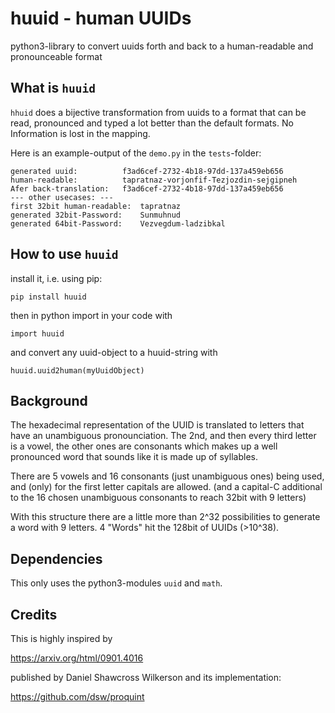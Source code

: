 # huuid - human UUIDs
python3-library to convert uuids forth and back to a human-readable and pronounceable format

## What is `huuid`

`hhuid` does a bijective transformation from uuids to a format that can be read, pronounced and typed a lot better than the default formats.
No Information is lost in the mapping.

Here is an example-output of the `demo.py` in the `tests`-folder:

```
generated uuid:          f3ad6cef-2732-4b18-97dd-137a459eb656
human-readable:          tapratnaz-vorjonfif-Tezjozdin-sejgipneh
Afer back-translation:   f3ad6cef-2732-4b18-97dd-137a459eb656
--- other usecases: ---
first 32bit human-readable:  tapratnaz
generated 32bit-Password:    Sunmuhnud
generated 64bit-Password:    Vezvegdum-ladzibkal
```

## How to use `huuid`

install it, i.e. using pip:

`pip install huuid`

then in python import in your code with

`import huuid`

and convert any uuid-object to a huuid-string with

`huuid.uuid2human(myUuidObject)`

## Background

The hexadecimal representation of the UUID is translated to letters that have an unambiguous pronounciation. The 2nd, and then every third letter is a vowel, the other ones are consonants which makes up a well pronounced word that sounds like it is made up of syllables.

There are 5 vowels and 16 consonants (just unambiguous ones) being used, and (only) for the first letter capitals are allowed.
    (and a capital-C additional to the 16 chosen unambiguous consonants to reach 32bit with 9 letters)

With this structure there are a little more than 2^32 possibilities to generate a word with 9 letters.
4 "Words" hit the 128bit of UUIDs (>10^38).

## Dependencies

This only uses the python3-modules `uuid` and `math`.

## Credits

This is highly inspired by

https://arxiv.org/html/0901.4016

published by Daniel Shawcross Wilkerson
and its implementation:

https://github.com/dsw/proquint
